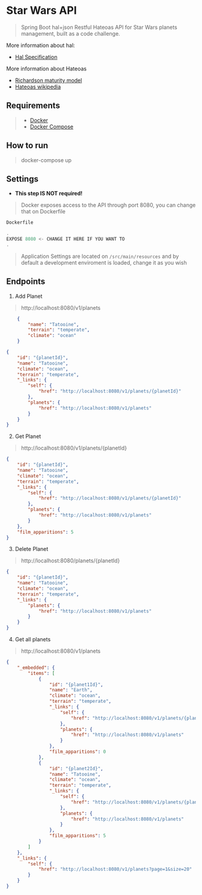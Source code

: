 # Star Wars API #
> Spring Boot hal+json Restful Hateoas API for Star Wars planets management, built as a code challenge.

More information about hal:
* [Hal Specification](http://stateless.co/hal_specification.html)

More information about Hateoas
* [Richardson maturity model](https://martinfowler.com/articles/richardsonMaturityModel.html)
* [Hateoas wikipedia](https://en.wikipedia.org/wiki/HATEOAS)

## Requirements
> * [Docker](https://docs.docker.com/get-docker/) 
> * [Docker Compose](https://docs.docker.com/compose/install/)

## How to run
> docker-compose up

## Settings
- **This step IS NOT required!**
> Docker exposes access to the API through port 8080, you can change that on Dockerfile
```js
Dockerfile

.
EXPOSE 8080 <- CHANGE IT HERE IF YOU WANT TO
.
```

> Application Settings are located on `/src/main/resources` and by default a development enviroment is loaded, change it as you wish


## Endpoints
1. Add Planet
> http://localhost:8080/v1/planets
```json 
    {
    	"name": "Tatooine",
    	"terrain": "temperate",
    	"climate": "ocean"
    }
```
```json
{
    "id": "{planetId}",
    "name": "Tatooine",
    "climate": "ocean",
    "terrain": "temperate",
    "_links": {
        "self": {
            "href": "http://localhost:8080/v1/planets/{planetId}"
        },
        "planets": {
            "href": "http://localhost:8080/v1/planets"
        }
    }
}

```

2. Get Planet
> http://localhost:8080/v1/planets/{planetId}
```json
{
    "id": "{planetId}",
    "name": "Tatooine",
    "climate": "ocean",
    "terrain": "temperate",
    "_links": {
        "self": {
            "href": "http://localhost:8080/v1/planets/{planetId}"
        },
        "planets": {
            "href": "http://localhost:8080/v1/planets"
        }
    },
    "film_apparitions": 5
}
```

3. Delete Planet
> http://localhost:8080/planets/{planetId}
```json
{
    "id": "{planetId}",
    "name": "Tatooine",
    "climate": "ocean",
    "terrain": "temperate",
    "_links": {
        "planets": {
            "href": "http://localhost:8080/v1/planets"
        }
    }
}
```

4. Get all planets
> http://localhost:8080/v1/planets
```json
{
    "_embedded": {
        "items": [
            {
                "id": "{planet1Id}",
                "name": "Earth",
                "climate": "ocean",
                "terrain": "temperate",
                "_links": {
                    "self": {
                        "href": "http://localhost:8080/v1/planets/{planet1Id}"
                    },
                    "planets": {
                        "href": "http://localhost:8080/v1/planets"
                    }
                },
                "film_apparitions": 0
            },
            {
                "id": "{planet2Id}",
                "name": "Tatooine",
                "climate": "ocean",
                "terrain": "temperate",
                "_links": {
                    "self": {
                        "href": "http://localhost:8080/v1/planets/{planet2Id}"
                    },
                    "planets": {
                        "href": "http://localhost:8080/v1/planets"
                    }
                },
                "film_apparitions": 5
            }
        ]
    },
    "_links": {
        "self": {
            "href": "http://localhost:8080/v1/planets?page=1&size=20"
        }
    }
}
```
